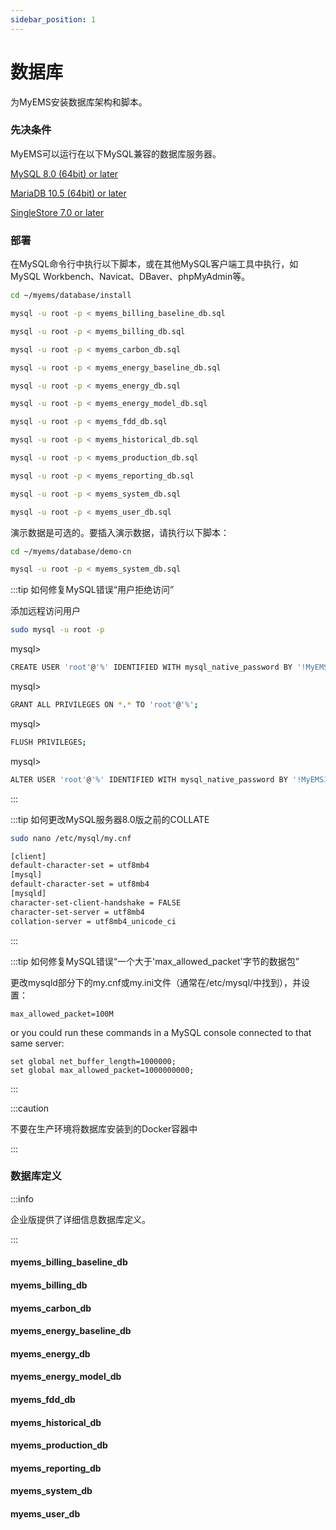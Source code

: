 ```yaml
---
sidebar_position: 1
---
```


# 数据库

为MyEMS安装数据库架构和脚本。

### 先决条件

MyEMS可以运行在以下MySQL兼容的数据库服务器。

[MySQL 8.0 (64bit) or later](https://www.mysql.com/)

[MariaDB 10.5 (64bit) or later](https://mariadb.org/)

[SingleStore 7.0 or later](https://www.singlestore.com/)


### 部署

在MySQL命令行中执行以下脚本，或在其他MySQL客户端工具中执行，如MySQL Workbench、Navicat、DBaver、phpMyAdmin等。

```bash
cd ~/myems/database/install
```
```bash
mysql -u root -p < myems_billing_baseline_db.sql
```
```bash
mysql -u root -p < myems_billing_db.sql
```
```bash
mysql -u root -p < myems_carbon_db.sql
```
```bash
mysql -u root -p < myems_energy_baseline_db.sql
```
```bash
mysql -u root -p < myems_energy_db.sql
```
```bash
mysql -u root -p < myems_energy_model_db.sql
```
```bash
mysql -u root -p < myems_fdd_db.sql
```
```bash
mysql -u root -p < myems_historical_db.sql
```
```bash
mysql -u root -p < myems_production_db.sql
```
```bash
mysql -u root -p < myems_reporting_db.sql
```
```bash
mysql -u root -p < myems_system_db.sql
```
```bash
mysql -u root -p < myems_user_db.sql
```

演示数据是可选的。要插入演示数据，请执行以下脚本：

```bash
cd ~/myems/database/demo-cn
```
```bash
mysql -u root -p < myems_system_db.sql
```
:::tip 如何修复MySQL错误“用户拒绝访问”

添加远程访问用户

```bash
sudo mysql -u root -p
```

mysql>
```bash
CREATE USER 'root'@'%' IDENTIFIED WITH mysql_native_password BY '!MyEMS1';
```
mysql>
```bash
GRANT ALL PRIVILEGES ON *.* TO 'root'@'%';
```
mysql>
```bash
FLUSH PRIVILEGES;
```
mysql>
```bash
ALTER USER 'root'@'%' IDENTIFIED WITH mysql_native_password BY '!MyEMS1';
```

:::

:::tip 如何更改MySQL服务器8.0版之前的COLLATE

```bash
sudo nano /etc/mysql/my.cnf
```

```bash
[client]
default-character-set = utf8mb4
[mysql]
default-character-set = utf8mb4
[mysqld]
character-set-client-handshake = FALSE
character-set-server = utf8mb4
collation-server = utf8mb4_unicode_ci
```
:::

:::tip 如何修复MySQL错误“一个大于'max_allowed_packet'字节的数据包”

更改mysqld部分下的my.cnf或my.ini文件（通常在/etc/mysql/中找到），并设置：

```
max_allowed_packet=100M
```
or you could run these commands in a MySQL console connected to that same server:
```
set global net_buffer_length=1000000;
set global max_allowed_packet=1000000000;
```

:::

:::caution

不要在生产环境将数据库安装到的Docker容器中

:::

### 数据库定义

:::info

企业版提供了详细信息数据库定义。

:::

#### myems_billing_baseline_db

#### myems_billing_db

#### myems_carbon_db

#### myems_energy_baseline_db

#### myems_energy_db

#### myems_energy_model_db

#### myems_fdd_db

#### myems_historical_db

#### myems_production_db

#### myems_reporting_db

#### myems_system_db

#### myems_user_db
